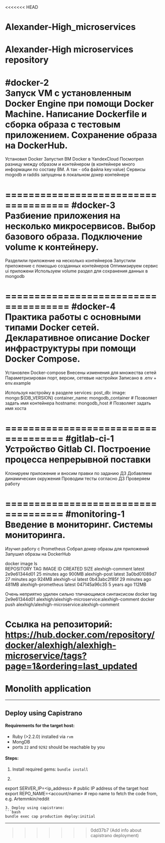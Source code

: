 <<<<<<< HEAD
# Alexander-High_microservices
Alexander-High microservices repository
=====================================
#docker-2  
Запуск VM с установленным Docker Engine при помощи Docker Machine. Написание Dockerfile и сборка образа с тестовым приложением. Сохранение образа на DockerHub.
=====================================
Установил Docker
Запустил ВМ Docker в YandexCloud
Посмотрел разницу между образом и контейнером (в контейнере много информации по составу ВМ. А так - оба файла key:value)
Сервисы mogodb и raddis запущены в локальном докер контейнере

=====================================
#docker-3  
Разбиение приложения на несколько микросервисов. Выбор базового образа. Подключение volume к контейнеру.
=====================================
Разделили приложение на несколько контейнеров
Запустили приложение с помощью созданных контейнеров
Оптимизируем сервис ui приложени
Используем volume раздел для сохранения данных в mongodb

=====================================
#docker-4  
Практика работы с основными типами Docker сетей. Декларативное описание Docker инфраструктуры при помощи Docker Compose.
=====================================
Установлен Docker-compose
Внесены изменения для множества сетей
Параметризирован порт, версии, сетевые настройки
Записано в .env + env.example

Используя настройку в разделе 
services:
  post_db:
    image: mongo:${DB_VERSION}
    container_name: mongodb_container  #  Позволяет задать имя контейнера
    hostname: mongodb_host             #  Позволяет задать имя хоста

====================================
#gitlab-ci-1  
Устройство Gitlab CI. Построение процесса непрерывной поставки 
=====================================
Клонируем приложение и вносим правки по заданию ДЗ
Добавляем динамическин окружения
Проводим тесты согласно ДЗ
Проверяем работу

====================================
#monitoring-1 
Введение в мониторинг. Системы мониторинга. 
=====================================
Изучил работу с Prometheus
Собрал докер образы для приложений
Запушил образы на DockerHub

docker image ls                                                            
REPOSITORY            TAG       IMAGE ID       CREATED          SIZE
alexhigh-comment      latest    2e9e61344d01   25 minutes ago   900MB
alexhigh-post         latest    3a0bd01089d7   27 minutes ago   924MB
alexhigh-ui           latest    0b43abc2f85f   29 minutes ago   481MB
alexhigh-prometheus   latest    047145a96c35   5 years ago      112MB

Очень неприятно удилен сильно тличающимся синтаксисом
 docker tag 2e9e61344d01 alexhigh/alexhigh-microservice:alexhigh-comment
 docker push alexhigh/alexhigh-microservice:alexhigh-comment

Ссылка на репозиторий: 
https://hub.docker.com/repository/docker/alexhigh/alexhigh-microservice/tags?page=1&ordering=last_updated
=======
# Monolith application
---
## Deploy using Capistrano

#### Requirements for the target host:
* Ruby (>2.2.0) installed via `rvm`
* MongDB
* ports `22` and `9292` should be reachable by you

#### Steps:
1. Install required gems:
`bundle install`
2. ```bash
export SERVER_IP=<ip_address>  # public IP address of the target host
export REPO_NAME=<account/name> # repo name to fetch the code from, e.g. Artemmkin/reddit
```
3. Deploy using capistrano:
```bash
bundle exec cap production deploy:initial
```
---
>>>>>>> 0dd37b7 (Add info about capistrano deployment)
